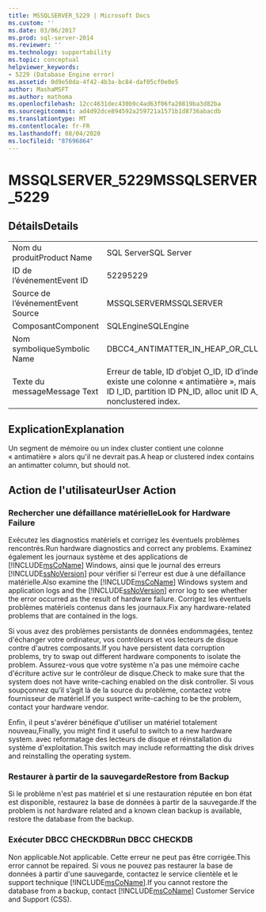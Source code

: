 ```yaml
---
title: MSSQLSERVER_5229 | Microsoft Docs
ms.custom: ''
ms.date: 03/06/2017
ms.prod: sql-server-2014
ms.reviewer: ''
ms.technology: supportability
ms.topic: conceptual
helpviewer_keywords:
- 5229 (Database Engine error)
ms.assetid: 0d9e50da-4f42-4b3a-bc84-daf05cf0e0e5
author: MashaMSFT
ms.author: mathoma
ms.openlocfilehash: 12cc4631dec430b9c4ad63f06fa20819ba3d82ba
ms.sourcegitcommit: ad4d92dce894592a259721a1571b1d8736abacdb
ms.translationtype: MT
ms.contentlocale: fr-FR
ms.lasthandoff: 08/04/2020
ms.locfileid: "87696864"
---
```

# <a name="mssqlserver_5229"></a><span data-ttu-id="a9723-102">MSSQLSERVER_5229</span><span class="sxs-lookup"><span data-stu-id="a9723-102">MSSQLSERVER_5229</span></span>
    
## <a name="details"></a><span data-ttu-id="a9723-103">Détails</span><span class="sxs-lookup"><span data-stu-id="a9723-103">Details</span></span>  
  
|||  
|-|-|  
|<span data-ttu-id="a9723-104">Nom du produit</span><span class="sxs-lookup"><span data-stu-id="a9723-104">Product Name</span></span>|<span data-ttu-id="a9723-105">SQL Server</span><span class="sxs-lookup"><span data-stu-id="a9723-105">SQL Server</span></span>|  
|<span data-ttu-id="a9723-106">ID de l’événement</span><span class="sxs-lookup"><span data-stu-id="a9723-106">Event ID</span></span>|<span data-ttu-id="a9723-107">5229</span><span class="sxs-lookup"><span data-stu-id="a9723-107">5229</span></span>|  
|<span data-ttu-id="a9723-108">Source de l’événement</span><span class="sxs-lookup"><span data-stu-id="a9723-108">Event Source</span></span>|<span data-ttu-id="a9723-109">MSSQLSERVER</span><span class="sxs-lookup"><span data-stu-id="a9723-109">MSSQLSERVER</span></span>|  
|<span data-ttu-id="a9723-110">Composant</span><span class="sxs-lookup"><span data-stu-id="a9723-110">Component</span></span>|<span data-ttu-id="a9723-111">SQLEngine</span><span class="sxs-lookup"><span data-stu-id="a9723-111">SQLEngine</span></span>|  
|<span data-ttu-id="a9723-112">Nom symbolique</span><span class="sxs-lookup"><span data-stu-id="a9723-112">Symbolic Name</span></span>|<span data-ttu-id="a9723-113">DBCC4_ANTIMATTER_IN_HEAP_OR_CLUSTERED_INDEX</span><span class="sxs-lookup"><span data-stu-id="a9723-113">DBCC4_ANTIMATTER_IN_HEAP_OR_CLUSTERED_INDEX</span></span>|  
|<span data-ttu-id="a9723-114">Texte du message</span><span class="sxs-lookup"><span data-stu-id="a9723-114">Message Text</span></span>|<span data-ttu-id="a9723-115">Erreur de table, ID d’objet O_ID, ID d’index I_ID, ID de partition PN_ID, ID d’unité d’allocation A_ID (type TYPE) ; il existe une colonne « antimatière », mais il ne s’agit pas d’un index non-cluster.</span><span class="sxs-lookup"><span data-stu-id="a9723-115">Table error: Object ID O_ID, index ID I_ID, partition ID PN_ID, alloc unit ID A_ID (type TYPE) contains an anti-matter column, but is not a nonclustered index.</span></span>|  
  
## <a name="explanation"></a><span data-ttu-id="a9723-116">Explication</span><span class="sxs-lookup"><span data-stu-id="a9723-116">Explanation</span></span>  
 <span data-ttu-id="a9723-117">Un segment de mémoire ou un index cluster contient une colonne « antimatière » alors qu'il ne devrait pas.</span><span class="sxs-lookup"><span data-stu-id="a9723-117">A heap or clustered index contains an antimatter column, but should not.</span></span>  
  
## <a name="user-action"></a><span data-ttu-id="a9723-118">Action de l'utilisateur</span><span class="sxs-lookup"><span data-stu-id="a9723-118">User Action</span></span>  
  
### <a name="look-for-hardware-failure"></a><span data-ttu-id="a9723-119">Rechercher une défaillance matérielle</span><span class="sxs-lookup"><span data-stu-id="a9723-119">Look for Hardware Failure</span></span>  
 <span data-ttu-id="a9723-120">Exécutez les diagnostics matériels et corrigez les éventuels problèmes rencontrés.</span><span class="sxs-lookup"><span data-stu-id="a9723-120">Run hardware diagnostics and correct any problems.</span></span> <span data-ttu-id="a9723-121">Examinez également les journaux système et des applications de [!INCLUDE[msCoName](../../includes/msconame-md.md)] Windows, ainsi que le journal des erreurs [!INCLUDE[ssNoVersion](../../includes/ssnoversion-md.md)] pour vérifier si l'erreur est due à une défaillance matérielle.</span><span class="sxs-lookup"><span data-stu-id="a9723-121">Also examine the [!INCLUDE[msCoName](../../includes/msconame-md.md)] Windows system and application logs and the [!INCLUDE[ssNoVersion](../../includes/ssnoversion-md.md)] error log to see whether the error occurred as the result of hardware failure.</span></span> <span data-ttu-id="a9723-122">Corrigez les éventuels problèmes matériels contenus dans les journaux.</span><span class="sxs-lookup"><span data-stu-id="a9723-122">Fix any hardware-related problems that are contained in the logs.</span></span>  
  
 <span data-ttu-id="a9723-123">Si vous avez des problèmes persistants de données endommagées, tentez d'échanger votre ordinateur, vos contrôleurs et vos lecteurs de disque contre d'autres composants.</span><span class="sxs-lookup"><span data-stu-id="a9723-123">If you have persistent data corruption problems, try to swap out different hardware components to isolate the problem.</span></span> <span data-ttu-id="a9723-124">Assurez-vous que votre système n'a pas une mémoire cache d'écriture active sur le contrôleur de disque.</span><span class="sxs-lookup"><span data-stu-id="a9723-124">Check to make sure that the system does not have write-caching enabled on the disk controller.</span></span> <span data-ttu-id="a9723-125">Si vous soupçonnez qu’il s’agit là de la source du problème, contactez votre fournisseur de matériel.</span><span class="sxs-lookup"><span data-stu-id="a9723-125">If you suspect write-caching to be the problem, contact your hardware vendor.</span></span>  
  
 <span data-ttu-id="a9723-126">Enfin, il peut s'avérer bénéfique d'utiliser un matériel totalement nouveau,</span><span class="sxs-lookup"><span data-stu-id="a9723-126">Finally, you might find it useful to switch to a new hardware system.</span></span> <span data-ttu-id="a9723-127">avec reformatage des lecteurs de disque et réinstallation du système d'exploitation.</span><span class="sxs-lookup"><span data-stu-id="a9723-127">This switch may include reformatting the disk drives and reinstalling the operating system.</span></span>  
  
### <a name="restore-from-backup"></a><span data-ttu-id="a9723-128">Restaurer à partir de la sauvegarde</span><span class="sxs-lookup"><span data-stu-id="a9723-128">Restore from Backup</span></span>  
 <span data-ttu-id="a9723-129">Si le problème n'est pas matériel et si une restauration réputée en bon état est disponible, restaurez la base de données à partir de la sauvegarde.</span><span class="sxs-lookup"><span data-stu-id="a9723-129">If the problem is not hardware related and a known clean backup is available, restore the database from the backup.</span></span>  
  
### <a name="run-dbcc-checkdb"></a><span data-ttu-id="a9723-130">Exécuter DBCC CHECKDB</span><span class="sxs-lookup"><span data-stu-id="a9723-130">Run DBCC CHECKDB</span></span>  
 <span data-ttu-id="a9723-131">Non applicable.</span><span class="sxs-lookup"><span data-stu-id="a9723-131">Not applicable.</span></span> <span data-ttu-id="a9723-132">Cette erreur ne peut pas être corrigée.</span><span class="sxs-lookup"><span data-stu-id="a9723-132">This error cannot be repaired.</span></span> <span data-ttu-id="a9723-133">Si vous ne pouvez pas restaurer la base de données à partir d'une sauvegarde, contactez le service clientèle et le support technique [!INCLUDE[msCoName](../../includes/msconame-md.md)].</span><span class="sxs-lookup"><span data-stu-id="a9723-133">If you cannot restore the database from a backup, contact [!INCLUDE[msCoName](../../includes/msconame-md.md)] Customer Service and Support (CSS).</span></span>  
  
  
